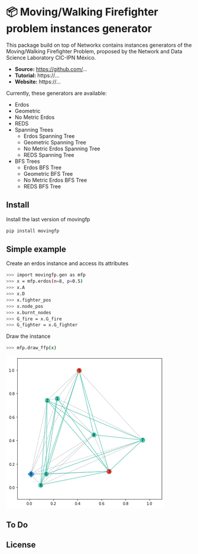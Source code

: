 # 📦 Moving/Walking  Firefighter problem instances generator

This package build on top of Networkx contains instances generators of the Moving/Walking Firefighter Problem, proposed by the Network and Data Science Laboratory CIC-IPN México.

- **Source:** https://github.com/...
- **Tutorial:** https://...
- **Website:** https://...

Currently, these generators are available:

* Erdos
* Geometric
* No Metric Erdos
* REDS
* Spanning Trees
  * Erdos Spanning Tree
  * Geometric Spanning Tree
  * No Metric Erdos Spanning Tree
  * REDS Spanning Tree
* BFS Trees
  * Erdos BFS Tree
  * Geometric BFS Tree
  * No Metric Erdos BFS Tree
  * REDS BFS Tree



## Install

Install the last version of movingfp

```bash
pip install movingfp
```

## Simple example

Create an erdos instance and access its attributes

```bash
>>> import movingfp.gen as mfp
>>> x = mfp.erdos(n=8, p=0.5)
>>> x.A
>>> x.D
>>> x.fighter_pos
>>> x.node_pos
>>> x.burnt_nodes
>>> G_fire = x.G_fire
>>> G_fighter = x.G_fighter
```

Draw the instance

```bash
>>> mfp.draw_ffp(x)
```

![Erdos instance](img/erdos_instance.png)

## To Do

## License

